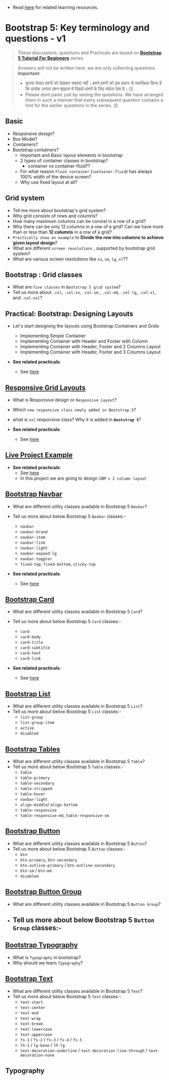 - Read [here](./README.md) for related learning resources.

# Bootstrap 5: Key terminology and questions - v1

> These discussions, questions and Practicals are based on [**Bootstrap 5 Tutorial For Beginners**](https://www.youtube.com/playlist?list=PLp50dWW_m40WzAh2wY0a9iFYb0QlPzoxx) series

> Answers will not be written here. we are only collecting questions.
> **Important**:  
>    - कृपया केवल प्रश्नों को देखकर घबराएं नहीं। हमने प्रश्नों को इस प्रकार से व्यवस्थित किया है कि प्रत्येक अगला प्रश्न श्रृंखला में पिछले प्रश्नों के लिए संकेत देता है। 😊
>   - Please dont panic just by seeing the questions. We have arranged them in such a manner that every subsequent question contains a hint for the earlier questions in the series. 😊

## Basic
- Responsive design?
- Box Model?
- Containers?
- Bootstrap containers?
    - Important and Basic layout elements in bootstrap
    - 2 types of container classes in bootstrap?
        - container vs container-fluid??
    - For what reason `Fluid container` (`container-fluid`) has always 100% width of the device screen?
    - Why use fixed layout at all?

## Grid system
- Tell me more about bootstrap's grid system?
- Why grid consists of rows and columns?
- How many maximum columns can be consist in a row of a grid?
- Why there can be only 12 columns in a row of a grid? Can we have more than or less than **12 columns** in a row of a grid?
- `Practically show an example` to **Divide the row into columns to achieve given layout design**?
- What are different `screen resolutions` , supported by bootstrap grid system?
- What are various screen resolutions like `xs`, `sm`, `lg`, `xl`??


## Bootstrap : Grid classes
- What are `five classes` in `Bootstrap 5 grid system`?
- Tell us more about `.col`, `.col-xs`, `.col-sm` , `.col-md`, `.col-lg`, `.col-xl`, and `.col-xxl`?


## Practical: Bootstrap: Designing Layouts
- Let's start designing the layouts using Bootstrap Containers and Grids
  - Implementing Simple Container
  - Implementing Container with Header and Footer with Column
  - Implementing Container with Header, Footer and 2 Columns Layout
  - Implementing Container with Header, Footer and 3 Columns Layout

- **See related practicals**:
  - See [here](./Bootstrap-5-Tutorial-For-Beginners/lesson-0001-layout-design/001-starter-template.html)


## [Responsive Grid Layouts](https://www.youtube.com/watch?v=hWcFqtQI3qE&list=PLp50dWW_m40WzAh2wY0a9iFYb0QlPzoxx&index=5)
- What is Responsive design or `Responsive Layout`?
- Which `new responsive class newly added in Bootstrap 5`?
- what is `xxl` responsive class? Why it is added in **`Bootstrap 5`**?


- **See related practicals**:
  - See [here](./Bootstrap-5-Tutorial-For-Beginners/lesson-0002-responsive-layouts/)



## [Live Project Example](https://www.youtube.com/watch?v=uwL5ZA4Rfac&list=PLp50dWW_m40WzAh2wY0a9iFYb0QlPzoxx&index=6)


- **See related practicals**:
  - See [here](./Bootstrap-5-Tutorial-For-Beginners/lesson-0003-live-poroject-01-grid-and-layout-design/)
  - In this project we are going to design `IBM's 2 column layout`

## [Bootstrap Navbar](https://www.youtube.com/watch?v=nZZ06J1EUqM&list=PLp50dWW_m40WzAh2wY0a9iFYb0QlPzoxx&index=9)
- What are different utility classes available in Bootstrap 5 `Navbar`?
- Tell us more about below Bootstrap 5 `Navbar` classes:-
  - `navbar` 
  - `navbar-brand`
  - `navbar-item`
  - `navbar-link`
  - `navbar-light`
  - `navbar-expand-lg`
  - `navbar-toggler`
  - `fixed-top`, `fixed-bottom`, `sticky-top`

- **See related practicals**:
  - See [here](./Bootstrap-5-Tutorial-For-Beginners/html-approach/lessons/0006-navbars/)


## [Bootstrap Card](https://www.youtube.com/watch?v=5ImiW-MdRxo&list=PLp50dWW_m40WzAh2wY0a9iFYb0QlPzoxx&index=10)

- What are different utility classes available in Bootstrap 5 `Card`?
- Tell us more about below Bootstrap 5 `Card` classes:-
  - `card`
  - `card-body`
  - `card-title`
  - `card-subtitle`
  - `card-text`
  - `card-link`

- **See related practicals**:
  - See [here](./Bootstrap-5-Tutorial-For-Beginners/html-approach/lessons/0007-cards/)


## [Bootstrap List](https://www.youtube.com/watch?v=_ls9d8XRIM8&list=PLp50dWW_m40WzAh2wY0a9iFYb0QlPzoxx&index=11)
- What are different utility classes available in Bootstrap 5 `List`?
- Tell us more about below Bootstrap 5 `List` classes:-
  - `list-group`
  - `list-group-item`
  - `active`
  - `disabled`


## [Bootstrap Tables](https://www.youtube.com/watch?v=dzPkd7ieyDc&list=PLp50dWW_m40WzAh2wY0a9iFYb0QlPzoxx&index=12)
- What are different utility classes available in Bootstrap 5 `Table`?
- Tell us more about below Bootstrap 5 `Table` classes:-
  - `table`
  - `table-primary`
  - `table-secondary`
  - `table-stripped`
  - `table-hover`
  - `navbar-light`
  - `align-middle`/ `align-bottom`
  - `table-responsive`
  - `table-responsive-md`, `table-responsive-sm`

## [Bootstrap Button](https://www.youtube.com/watch?v=7KVVoEDQB2o&list=PLp50dWW_m40WzAh2wY0a9iFYb0QlPzoxx&index=13)
- What are different utility classes available in Bootstrap 5 `Button`?
- Tell us more about below Bootstrap 5 `Button` classes:-
  - `btn`
  - `btn-primary`, `btn-secondary`
  - `btn-outline-primary` / `btn-outline-secondary`
  - `btn-sm` / `btn-md`
  - `disabled`

## [Bootstrap Button Group](https://www.youtube.com/watch?v=O2e2AiR0GZg&list=PLp50dWW_m40WzAh2wY0a9iFYb0QlPzoxx&index=14)
- What are different utility classes available in Bootstrap 5 `Button Group`?
- Tell us more about below Bootstrap 5 `Button Group` classes:-
  - 


## [Bootstrap Typography](https://www.youtube.com/watch?v=WF1awwkxZM4&list=PLp50dWW_m40WzAh2wY0a9iFYb0QlPzoxx&index=29)
- What is `Typography` in bootstrap?
- Why should we learn `Typography`?



## [Bootstrap Text](https://www.youtube.com/watch?v=PuOc6Ut-Zyg&list=PLp50dWW_m40WzAh2wY0a9iFYb0QlPzoxx&index=42)
- What are different utility classes available in Bootstrap 5 `Text`?
- Tell us more about below Bootstrap 5 `Text` classes:-
  - `text-start`
  - `text-center`
  - `text-end`
  - `text-wrap`
  - `text-break`
  - `text-lowercase`
  - `text-uppercase`
  - `fs-1` / `fs-2` / `fs-3` / `fs-4` / `fs-5` 
  - `lh-1` / `lg-base` / `lh-lg`
  - `text-decoration-underline` / `text-decoration-line-through` / `text-decoration-none` 




## Typography